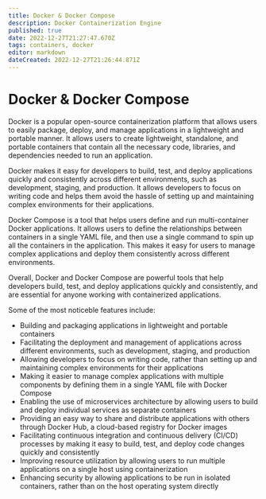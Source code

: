 ```yaml
---
title: Docker & Docker Compose
description: Docker Containerization Engine
published: true
date: 2022-12-27T21:27:47.670Z
tags: containers, docker
editor: markdown
dateCreated: 2022-12-27T21:26:44.871Z
---
```


# Docker & Docker Compose
Docker is a popular open-source containerization platform that allows users to easily package, deploy, and manage applications in a lightweight and portable manner. It allows users to create lightweight, standalone, and portable containers that contain all the necessary code, libraries, and dependencies needed to run an application.

Docker makes it easy for developers to build, test, and deploy applications quickly and consistently across different environments, such as development, staging, and production. It allows developers to focus on writing code and helps them avoid the hassle of setting up and maintaining complex environments for their applications.

Docker Compose is a tool that helps users define and run multi-container Docker applications. It allows users to define the relationships between containers in a single YAML file, and then use a single command to spin up all the containers in the application. This makes it easy for users to manage complex applications and deploy them consistently across different environments.

Overall, Docker and Docker Compose are powerful tools that help developers build, test, and deploy applications quickly and consistently, and are essential for anyone working with containerized applications.

Some of the most noticeble features include:

- Building and packaging applications in lightweight and portable containers
- Facilitating the deployment and management of applications across different environments, such as development, staging, and production
- Allowing developers to focus on writing code, rather than setting up and maintaining complex environments for their applications
- Making it easier to manage complex applications with multiple components by defining them in a single YAML file with Docker Compose
- Enabling the use of microservices architecture by allowing users to build and deploy individual services as separate containers
- Providing an easy way to share and distribute applications with others through Docker Hub, a cloud-based registry for Docker images
- Facilitating continuous integration and continuous delivery (CI/CD) processes by making it easy to build, test, and deploy code changes quickly and consistently
- Improving resource utilization by allowing users to run multiple applications on a single host using containerization
- Enhancing security by allowing applications to be run in isolated containers, rather than on the host operating system directly